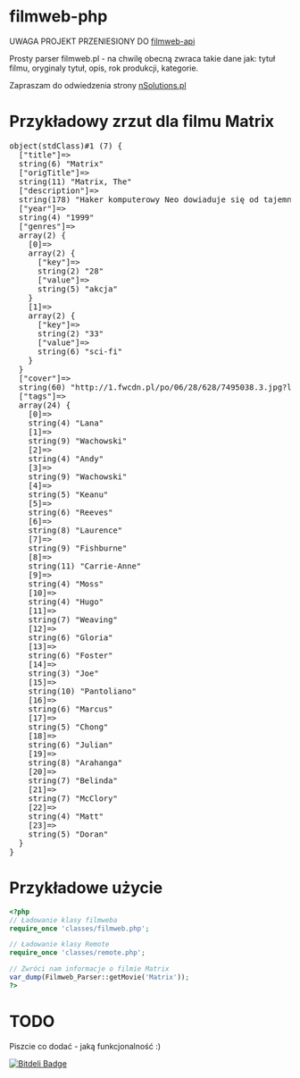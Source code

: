 # filmweb-php

UWAGA PROJEKT PRZENIESIONY DO [filmweb-api](https://github.com/nSolutionsPL/filmweb-api)

Prosty parser filmweb.pl - na chwilę obecną zwraca takie dane jak: tytuł filmu, oryginaly tytuł, opis, rok produkcji, kategorie.

Zapraszam do odwiedzenia strony [nSolutions.pl](http://www.nsolutions.pl/)

# Przykładowy zrzut dla filmu Matrix
<pre>
object(stdClass)#1 (7) {
  ["title"]=>
  string(6) "Matrix"
  ["origTitle"]=>
  string(11) "Matrix, The"
  ["description"]=>
  string(178) "Haker komputerowy Neo dowiaduje się od tajemniczych rebeliantów o tym, że świat w którym żyje jest tylko obrazem przesyłanym do jego mózgu przez roboty."
  ["year"]=>
  string(4) "1999"
  ["genres"]=>
  array(2) {
    [0]=>
    array(2) {
      ["key"]=>
      string(2) "28"
      ["value"]=>
      string(5) "akcja"
    }
    [1]=>
    array(2) {
      ["key"]=>
      string(2) "33"
      ["value"]=>
      string(6) "sci-fi"
    }
  }
  ["cover"]=>
  string(60) "http://1.fwcdn.pl/po/06/28/628/7495038.3.jpg?l=1350559192000"
  ["tags"]=>
  array(24) {
    [0]=>
    string(4) "Lana"
    [1]=>
    string(9) "Wachowski"
    [2]=>
    string(4) "Andy"
    [3]=>
    string(9) "Wachowski"
    [4]=>
    string(5) "Keanu"
    [5]=>
    string(6) "Reeves"
    [6]=>
    string(8) "Laurence"
    [7]=>
    string(9) "Fishburne"
    [8]=>
    string(11) "Carrie-Anne"
    [9]=>
    string(4) "Moss"
    [10]=>
    string(4) "Hugo"
    [11]=>
    string(7) "Weaving"
    [12]=>
    string(6) "Gloria"
    [13]=>
    string(6) "Foster"
    [14]=>
    string(3) "Joe"
    [15]=>
    string(10) "Pantoliano"
    [16]=>
    string(6) "Marcus"
    [17]=>
    string(5) "Chong"
    [18]=>
    string(6) "Julian"
    [19]=>
    string(8) "Arahanga"
    [20]=>
    string(7) "Belinda"
    [21]=>
    string(7) "McClory"
    [22]=>
    string(4) "Matt"
    [23]=>
    string(5) "Doran"
  }
}
</pre>
# Przykładowe użycie
```php
<?php
// Ładowanie klasy filmweba
require_once 'classes/filmweb.php';

// Ładowanie klasy Remote
require_once 'classes/remote.php';

// Zwróci nam informacje o filmie Matrix
var_dump(Filmweb_Parser::getMovie('Matrix'));
?>
```

# TODO
Piszcie co dodać - jaką funkcjonalność :)


[![Bitdeli Badge](https://d2weczhvl823v0.cloudfront.net/nSolutionsPL/filmweb-php/trend.png)](https://bitdeli.com/free "Bitdeli Badge")

